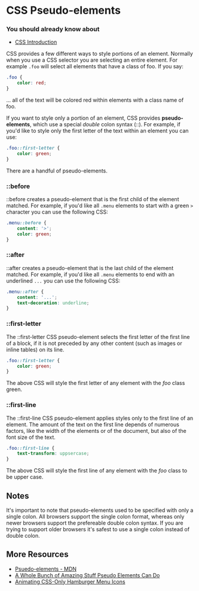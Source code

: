 # CSS Pseudo-elements

### You should already know about
* [CSS Introduction](../css-introduction/README.md)

CSS provides a few different ways to style portions of an element. Normally when you use a CSS selector you are selecting an entire element. For example `.foo` will select all elements that have a class of foo. If you say:

```css
.foo {
	color: red;
}
```

... all of the text will be colored red within elements with a class name of foo.

If you want to style only a portion of an element, CSS provides **pseudo-elements**, which use a special *double* colon syntax (::). For example, if you'd like to style only the first letter of the text within an element you can use:

```css
.foo::first-letter {
	color: green;
}
```

There are a handful of pseudo-elements.

### ::before

::before creates a pseudo-element that is the first child of the element matched. For example, if you'd like all `.menu` elements to start with a green `>` character you can use the following CSS:

```css
.menu::before {
	content: '>';
	color: green;
}
```

### ::after

::after creates a pseudo-element that is the last child of the element matched. For example, if you'd like all `.menu` elements to end with an underlined `...`  you can use the following CSS:

```css
.menu::after {
	content: '...';
	text-decoration: underline;
}
```

### ::first-letter

The ::first-letter CSS pseudo-element selects the first letter of the first line of a block, if it is not preceded by any other content (such as images or inline tables) on its line.

```css
.foo::first-letter {
	color: green;
}
```

The above CSS will style the first letter of any element with the *foo* class green.

### ::first-line

The ::first-line CSS pseudo-element applies styles only to the first line of an element. The amount of the text on the first line depends of numerous factors, like the width of the elements or of the document, but also of the font size of the text.

```css
.foo::first-line {
	text-transform: uppsercase;
}
```

The above CSS will style the first line of any element with the *foo* class to be upper case.

## Notes

It's important to note that pseudo-elements used to be specified with only a single colon. All browsers support the single colon format, whereas only newer browsers support the prefereable double colon syntax. If you are trying to support older browsers it's safest to use a single colon instead of double colon.

## More Resources

* [Psuedo-elements - MDN](https://developer.mozilla.org/en-US/docs/Web/CSS/Pseudo-elements)
* [A Whole Bunch of Amazing Stuff Pseudo Elements Can Do](https://css-tricks.com/pseudo-element-roundup/)
* [Animating CSS-Only Hamburger Menu Icons](http://callmenick.com/post/animating-css-only-hamburger-menu-icons)